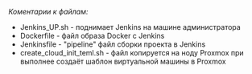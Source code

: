 _Коментарии к файлам:_

- Jenkins_UP.sh - поднимает Jenkins на машине администратора
- Dockerfile - файл образа Docker c Jenkins 
- Jenkinsfile - "pipeline" файл сборки проекта в Jenkins
- create_cloud_init_teml.sh - файл копируется на ноду Proxmox при выполнее создаёт шаблон виртуальной машины в Proxmox
